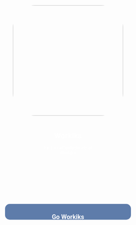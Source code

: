 <!DOCTYPE html>
<html>
<head>
<link rel="preconnect" href="https://fonts.googleapis.com">
<link rel="preconnect" href="https://fonts.gstatic.com" crossorigin>
<link href="https://fonts.googleapis.com/css2?family=Roboto:ital,wght@0,100;0,300;0,400;0,500;0,700;0,900;1,100;1,300;1,400;1,500;1,700;1,900&display=swap" rel="stylesheet">

<meta name="viewport" content="width=device-width, initial-scale=1.0, maximum-scale=1.0, user-scalable=no">
<link rel="stylesheet" href="style.css">
</head>

<center>
<img class="hello" src="https://media2.giphy.com/media/JSbUaZYHSyFViDtiDW/giphy.gif?cid=9b38fe91309c4q7im6bvn94k77o5ns75ojlbdcmm6tdt76ra&ep=v1_gifs_username&rid=giphy.gif&ct=g">
<h1>Workiks</h1>
<p>Find an affordable job at<br>Workiks</p>

<a href="Home.html">
<button class="go"><h2>Go Workiks</h2></style></button>
</a>
</center>

<style>
button {
    background-color: rgb(94, 124, 170);
    border: none;
    border-radius: 15px;
    width: 400px;
    height: 50px;
    margin-top: 140px;
    cursor: pointer;
    }
    
    .hello {
    border-radius: 20%;
    width: 350px;
    height: 350px;
    margin-top: 50px;
    }
    
    h1 {
    font-family: Roboto;
    font-size: 24px;
    color: white;
    margin-top: 50px;
    }
    
    p {
    color: white;
    font-family: roboto;
    }

    h2 {
    color: white;
    font-family: roboto;
    }
</style>
